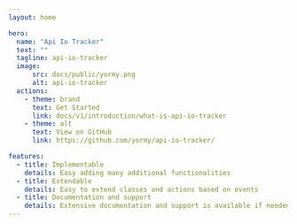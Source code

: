```yaml
---
layout: home

hero:
  name: "Api Io Tracker"
  text: ""
  tagline: api-io-tracker
  image:
      src: docs/public/yormy.png
      alt: api-io-tracker
  actions:
    - theme: brand
      text: Get Started
      link: docs/v1/introduction/what-is-api-io-tracker
    - theme: alt
      text: View on GitHub
      link: https://github.com/yormy/api-io-tracker/

features:
  - title: Implementable
    details: Easy adding many additional functionalities
  - title: Extendable
    details: Easy to extend classes and actions based on events
  - title: Documentation and support
    details: Extensive documentation and support is available if needed
---
```

